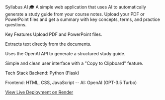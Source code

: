 Syllabus.AI 🎓
A simple web application that uses AI to automatically generate a study guide from your course notes. Upload your PDF or PowerPoint files and get a summary with key concepts, terms, and practice questions.

Key Features
Upload PDF and PowerPoint files.

Extracts text directly from the documents.

Uses the OpenAI API to generate a structured study guide.

Simple and clean user interface with a "Copy to Clipboard" feature.

Tech Stack
Backend: Python (Flask)

Frontend: HTML, CSS, JavaScript
--   AI: OpenAI (GPT-3.5 Turbo)


[View Live Deployment on Render](https://syllabus-ai-agent-2.onrender.com/)
